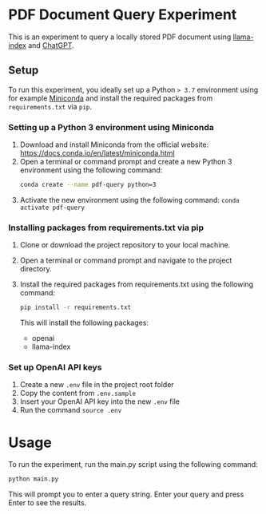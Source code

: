 # PDF Document Query Experiment
This is an experiment to query a locally stored PDF document using [llama-index](https://github.com/jerryjliu/llama_index) and [ChatGPT](https://chat.openai.com/).

## Setup
To run this experiment, you ideally set up a Python `> 3.7` environment using for example [Miniconda](https://docs.conda.io/en/latest/miniconda.html) and install the required packages from `requirements.txt` via `pip`.

### Setting up a Python 3 environment using Miniconda
1. Download and install Miniconda from the official website: https://docs.conda.io/en/latest/miniconda.html
2. Open a terminal or command prompt and create a new Python 3 environment using the following command:
    ```bash
    conda create --name pdf-query python=3
    ```
3. Activate the new environment using the following command: `conda activate pdf-query`

### Installing packages from requirements.txt via pip

1. Clone or download the project repository to your local machine.
2. Open a terminal or command prompt and navigate to the project directory.
3. Install the required packages from requirements.txt using the following command:
    ```bash
    pip install -r requirements.txt
    ```

    This will install the following packages:

    - openai
    - llama-index

### Set up OpenAI API keys

1. Create a new `.env` file in the project root folder
2. Copy the content from `.env.sample`
3. Insert your OpenAI API key into the new `.env` file
4. Run the command `source .env`

# Usage

To run the experiment, run the main.py script using the following command:

```bash
python main.py
```

This will prompt you to enter a query string. Enter your query and press Enter to see the results.



